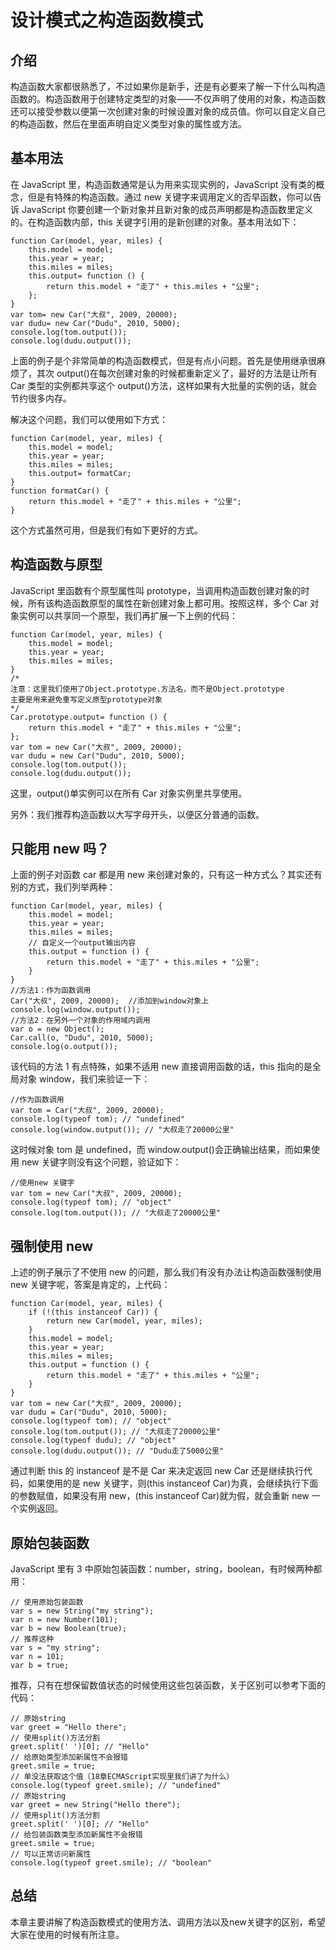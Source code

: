 # 设计模式之构造函数模式

## 介绍

构造函数大家都很熟悉了，不过如果你是新手，还是有必要来了解一下什么叫构造函数的。构造函数用于创建特定类型的对象——不仅声明了使用的对象，构造函数还可以接受参数以便第一次创建对象的时候设置对象的成员值。你可以自定义自己的构造函数，然后在里面声明自定义类型对象的属性或方法。

## 基本用法

在 JavaScript 里，构造函数通常是认为用来实现实例的，JavaScript 没有类的概念，但是有特殊的构造函数。通过 new 关键字来调用定义的否早函数，你可以告诉 JavaScript 你要创建一个新对象并且新对象的成员声明都是构造函数里定义的。在构造函数内部，this 关键字引用的是新创建的对象。基本用法如下：

```
function Car(model, year, miles) {
    this.model = model;
    this.year = year;
    this.miles = miles;
    this.output= function () {
        return this.model + "走了" + this.miles + "公里";
    };
}
var tom= new Car("大叔", 2009, 20000);
var dudu= new Car("Dudu", 2010, 5000);
console.log(tom.output());
console.log(dudu.output());
```

上面的例子是个非常简单的构造函数模式，但是有点小问题。首先是使用继承很麻烦了，其次 output()在每次创建对象的时候都重新定义了，最好的方法是让所有 Car 类型的实例都共享这个 output()方法，这样如果有大批量的实例的话，就会节约很多内存。

解决这个问题，我们可以使用如下方式：

```
function Car(model, year, miles) {
    this.model = model;
    this.year = year;
    this.miles = miles;
    this.output= formatCar;
}
function formatCar() {
    return this.model + "走了" + this.miles + "公里";
}
```

这个方式虽然可用，但是我们有如下更好的方式。

## 构造函数与原型

JavaScript 里函数有个原型属性叫 prototype，当调用构造函数创建对象的时候，所有该构造函数原型的属性在新创建对象上都可用。按照这样，多个 Car 对象实例可以共享同一个原型，我们再扩展一下上例的代码：

```
function Car(model, year, miles) {
    this.model = model;
    this.year = year;
    this.miles = miles;
}
/*
注意：这里我们使用了Object.prototype.方法名，而不是Object.prototype
主要是用来避免重写定义原型prototype对象
*/
Car.prototype.output= function () {
    return this.model + "走了" + this.miles + "公里";
};
var tom = new Car("大叔", 2009, 20000);
var dudu = new Car("Dudu", 2010, 5000);
console.log(tom.output());
console.log(dudu.output());
```

这里，output()单实例可以在所有 Car 对象实例里共享使用。

另外：我们推荐构造函数以大写字母开头，以便区分普通的函数。

## 只能用 new 吗？

上面的例子对函数 car 都是用 new 来创建对象的，只有这一种方式么？其实还有别的方式，我们列举两种：

```
function Car(model, year, miles) {
    this.model = model;
    this.year = year;
    this.miles = miles;
    // 自定义一个output输出内容
    this.output = function () {
        return this.model + "走了" + this.miles + "公里";
    }
}
//方法1：作为函数调用
Car("大叔", 2009, 20000);  //添加到window对象上
console.log(window.output());
//方法2：在另外一个对象的作用域内调用
var o = new Object();
Car.call(o, "Dudu", 2010, 5000);
console.log(o.output()); 
```

该代码的方法 1 有点特殊，如果不适用 new 直接调用函数的话，this 指向的是全局对象 window，我们来验证一下：

```
//作为函数调用
var tom = Car("大叔", 2009, 20000);
console.log(typeof tom); // "undefined"
console.log(window.output()); // "大叔走了20000公里"
```

这时候对象 tom 是 undefined，而 window.output()会正确输出结果，而如果使用 new 关键字则没有这个问题，验证如下：

```
//使用new 关键字
var tom = new Car("大叔", 2009, 20000);
console.log(typeof tom); // "object"
console.log(tom.output()); // "大叔走了20000公里"
```

## 强制使用 new

上述的例子展示了不使用 new 的问题，那么我们有没有办法让构造函数强制使用 new 关键字呢，答案是肯定的，上代码：

```
function Car(model, year, miles) {
    if (!(this instanceof Car)) {
        return new Car(model, year, miles);
    }
    this.model = model;
    this.year = year;
    this.miles = miles;
    this.output = function () {
        return this.model + "走了" + this.miles + "公里";
    }
}
var tom = new Car("大叔", 2009, 20000);
var dudu = Car("Dudu", 2010, 5000);
console.log(typeof tom); // "object"
console.log(tom.output()); // "大叔走了20000公里"
console.log(typeof dudu); // "object"
console.log(dudu.output()); // "Dudu走了5000公里"
```

通过判断 this 的 instanceof 是不是 Car 来决定返回 new Car 还是继续执行代码，如果使用的是 new 关键字，则(this instanceof Car)为真，会继续执行下面的参数赋值，如果没有用 new，(this instanceof Car)就为假，就会重新 new 一个实例返回。

## 原始包装函数

JavaScript 里有 3 中原始包装函数：number，string，boolean，有时候两种都用：

```
// 使用原始包装函数
var s = new String("my string");
var n = new Number(101);
var b = new Boolean(true);
// 推荐这种
var s = "my string";
var n = 101;
var b = true;
```

推荐，只有在想保留数值状态的时候使用这些包装函数，关于区别可以参考下面的代码：

```
// 原始string
var greet = "Hello there";
// 使用split()方法分割
greet.split(' ')[0]; // "Hello"
// 给原始类型添加新属性不会报错
greet.smile = true;
// 单没法获取这个值（18章ECMAScript实现里我们讲了为什么）
console.log(typeof greet.smile); // "undefined"
// 原始string
var greet = new String("Hello there");
// 使用split()方法分割
greet.split(' ')[0]; // "Hello"
// 给包装函数类型添加新属性不会报错
greet.smile = true;
// 可以正常访问新属性
console.log(typeof greet.smile); // "boolean"
```

## 总结

本章主要讲解了构造函数模式的使用方法、调用方法以及new关键字的区别，希望大家在使用的时候有所注意。

